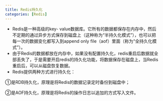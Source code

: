 ```yaml
---
title: Redis持久化
categories: [Redis]
---
```


- Redis是一种高级的key- value数据库。它所有的数据都保存在内存中，然后不定期的通过异步方式保存到磁盘上（这种称为“半持久化模式”），也可以把每一次的数据变化都写入到append only file（aof）里面（称为“全持久化模式”）。
- 由于Redis的数据都放在内存中，如果没有配置持久化，redis重启后数据就全部丢失了，于是需要开启redis的持久化功能，将数据保存在磁盘上，当Redis重启后，可以从磁盘恢复数据。
- Redis提供两种方式进行持久化：

①是RDB持久化，原理是将Redis的数据记录定时备份到磁盘中；

②是AOF持久化，原理是将Redis的操作日志以追加的方式写入文件。